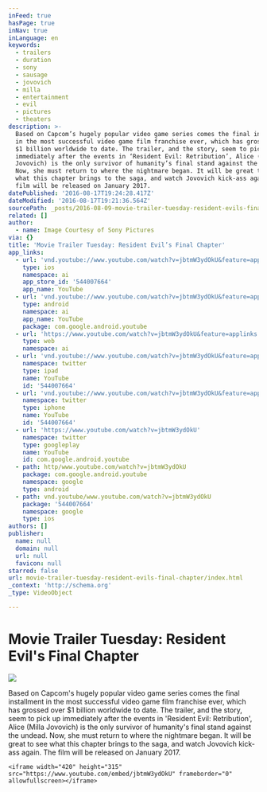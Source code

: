 ```yaml
---
inFeed: true
hasPage: true
inNav: true
inLanguage: en
keywords:
  - trailers
  - duration
  - sony
  - sausage
  - jovovich
  - milla
  - entertainment
  - evil
  - pictures
  - theaters
description: >-
  Based on Capcom’s hugely popular video game series comes the final installment
  in the most successful video game film franchise ever, which has grossed over
  $1 billion worldwide to date. The trailer, and the story, seem to pick up
  immediately after the events in ‘Resident Evil: Retribution’, Alice (Milla
  Jovovich) is the only survivor of humanity’s final stand against the undead.
  Now, she must return to where the nightmare began. It will be great to see
  what this chapter brings to the saga, and watch Jovovich kick-ass again. The
  film will be released on January 2017.
datePublished: '2016-08-17T19:24:28.417Z'
dateModified: '2016-08-17T19:21:36.564Z'
sourcePath: _posts/2016-08-09-movie-trailer-tuesday-resident-evils-final-chapter.md
related: []
author:
  - name: Image Courtesy of Sony Pictures
via: {}
title: 'Movie Trailer Tuesday: Resident Evil’s Final Chapter'
app_links:
  - url: 'vnd.youtube://www.youtube.com/watch?v=jbtmW3ydOkU&feature=applinks'
    type: ios
    namespace: ai
    app_store_id: '544007664'
    app_name: YouTube
  - url: 'vnd.youtube://www.youtube.com/watch?v=jbtmW3ydOkU&feature=applinks'
    type: android
    namespace: ai
    app_name: YouTube
    package: com.google.android.youtube
  - url: 'https://www.youtube.com/watch?v=jbtmW3ydOkU&feature=applinks'
    type: web
    namespace: ai
  - url: 'vnd.youtube://www.youtube.com/watch?v=jbtmW3ydOkU&feature=applinks'
    namespace: twitter
    type: ipad
    name: YouTube
    id: '544007664'
  - url: 'vnd.youtube://www.youtube.com/watch?v=jbtmW3ydOkU&feature=applinks'
    namespace: twitter
    type: iphone
    name: YouTube
    id: '544007664'
  - url: 'https://www.youtube.com/watch?v=jbtmW3ydOkU'
    namespace: twitter
    type: googleplay
    name: YouTube
    id: com.google.android.youtube
  - path: http/www.youtube.com/watch?v=jbtmW3ydOkU
    package: com.google.android.youtube
    namespace: google
    type: android
  - path: vnd.youtube/www.youtube.com/watch?v=jbtmW3ydOkU
    package: '544007664'
    namespace: google
    type: ios
authors: []
publisher:
  name: null
  domain: null
  url: null
  favicon: null
starred: false
url: movie-trailer-tuesday-resident-evils-final-chapter/index.html
_context: 'http://schema.org'
_type: VideoObject

---
```

# Movie Trailer Tuesday: Resident Evil's Final Chapter
![](https://the-grid-user-content.s3-us-west-2.amazonaws.com/10504dd3-c5c0-41f7-b5db-e1c6fda2813d.jpg)

Based on Capcom's hugely popular video game series comes the final installment in the most successful video game film franchise ever, which has grossed over $1 billion worldwide to date. The trailer, and the story, seem to pick up immediately after the events in 'Resident Evil: Retribution', Alice (Milla Jovovich) is the only survivor of humanity's final stand against the undead. Now, she must return to where the nightmare began. It will be great to see what this chapter brings to the saga, and watch Jovovich kick-ass again. The film will be released on January 2017\.

    <iframe width="420" height="315" src="https://www.youtube.com/embed/jbtmW3ydOkU" frameborder="0" allowfullscreen></iframe>